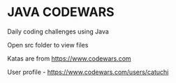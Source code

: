 # JAVA CODEWARS

Daily coding challenges using Java

Open src folder to view files

Katas are from https://www.codewars.com

User profile - https://www.codewars.com/users/catuchi


